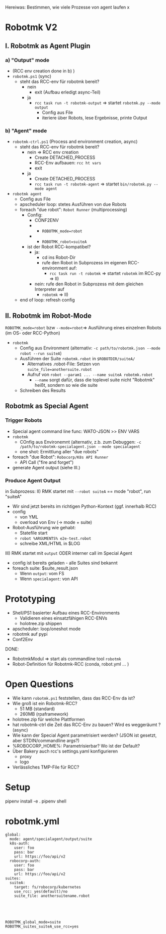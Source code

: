 Hereiwas: Bestimmen, wie viele Prozesse von agent laufen 
x
# Robotmk V2

## I. Robotmk as Agent Plugin 

### a) "Output" mode 

- (RCC env creation done in b) )
- `robotmk.ps1` (sync)
  - steht das RCC-env für robotmk bereit?
    - nein 
      - exit (Aufbau erledigt async-Teil) 
    - ja
      - `rcc task run -t robotmk-output` => startet `robotmk.py --mode output`
        - Config aus File 
        - iteriere über Robots, lese Ergebnisse, printe Output 


### b) "Agent" mode

 
- `robotmk-ctrl.ps1` (Process and environment creation, async) 
  - steht das RCC-env für robotmk bereit?
    - nein => RCC env creation
      - Create DETACHED_PROCESS
      - RCC-Env aufbauen: `rcc ht vars` 
      - exit 
    - ja
      - Create DETACHED_PROCESS
      - `rcc task run -t robotmk-agent` => startet `bin/robotmk.py --mode agent` 
- `robotmk agent`
  - Config aus File 
  - apscheduler loop: stetes Ausführen von due Robots
  - foreach "due robot": `Robot Runner` (multiprocessing)
    - Config: 
      - CONF2ENV 
      - + `ROBOTMK_mode=robot`
      - + `ROBOTMK_robot=suiteA`
    - ist der Robot RCC-kompatibel? 
        - ja: 
          - cd ins Robot-Dir 
          - rufe den Robot in Subprozess im eigenen RCC-environment auf:
            - `rcc task run -t robotmk` => startet `robotmk` im RCC-py => II)
        - nein: rufe den Robot in Subprozess mit dem gleichen Interpreter auf 
            - `robotmk` => II)
  - end of loop: refresh config 


## II. Robotmk im Robot-Mode
`ROBOTMK_mode=robot` bzw `--mode=robot`=> Ausführung eines einzelnen Robots (im OS- oder RCC-Python)

- `robotmk`
  - Config aus Environment (alternativ: `-c path/to/robotmk.json --mode robot --run suiteA`)
  - Ausführen der Suite `robotmk.robot` in `$ROBOTDIR/suiteA/`
    - Alternatives .robot-File: Setzen von `suite_file=anothersuite.robot`
    - Aufruf von `robot --param1 ... --name suiteA robotmk.robot`
      - `--name` sorgt dafür, dass die toplevel suite nicht "Robotmk" heißt, sondern so wie die suite
  - Schreiben des Results




## Robotmk as Special Agent 

### Trigger Robots 

- Special agent command line func: WATO-JSON >> ENV VARS
- `robotmk`
  - COnfig aus Environemnt (alternativ, z.b. zum Debuggen: `-c /path/to/robotmk-specialagent.json --mode specialagent` 
  - one shot: Ermittlung aller "due robots"
- foreach "due Robot": `Robocorp/K8s API Runner` 
  - API Call ("fire and forget")
- generate Agent output (siehe III.)

### Produce Agent Output 



in Subprozess: 
II) RMK startet mit `--robot suiteA` == mode "robot", run "suiteA"
- Wir sind jetzt bereits im richtigen Python-Kontext (ggf. innerhalb RCC)
- config 
  - von YML 
  - overload von Env (-> mode + suite)
- Robot-Ausführung wie gehabt: 
  - Statefile start
  - `robot %ARGUMENTS% e2e-test.robot`
  - schreibe XML/HTML in $LOG


III) RMK startet mit `output` ODER interner call im Special Agent 

- config ist bereits geladen - alle Suites sind bekannt
- foreach suite: $suite_result.json 
  - Wenn `output`: vom FS
  - Wenn `specialagent`: von API 





# Prototyping 

- Shell/PS1 basierter Aufbau eines RCC-Environments
  - Validieren eines einsatzfähigen RCC-ENVs
  - holotree.zip shippen
- apscheduler: loop/oneshot mode 
- robotmk auf pypi
- Conf2Env

DONE: 
- RobotmkModul => start als commandline tool `robotmk`
- Robot-Definition für Robotmk-RCC (conda, robot.yml ... )


# Open Questions

- Wie kann `robotmk.ps1` feststellen, dass das RCC-Env da ist?  
- Wie groß ist ein Robotmk-RCC?
  - 51 MB (standard)
  - 260MB (rpaframework)
- holotree.zip für welche Plattformen
- hat robotmk-ctrl die Zeit das RCC-Env zu bauen? Wird es weggeräumt ? (async)
- Wie kann der Special Agent parametrisiert werden? (JSON ist gesetzt, aber STDIN/commandline args?)
- %ROBOCORP_HOME%: Parametrisierbar? Wo ist der Default? 
- Über Bakery auch rcc's settings.yaml konfigurieren 
  - proxy 
  - logo
- Verlässliches TMP-File für RCC? 


# Setup 

pipenv install -e . 
pipenv shell 



# robotmk.yml


```
global: 
  mode: agent/specialagent/output/suite
  k8s-auth:
    user: foo
    pass: bar
    url: https://foo/api/v2
  robocorp-auth:
    user: foo
    pass: bar
    url: https://foo/api/v2
suites: 
  suiteA: 
    target: fs/robocorp/kubernetes
    use_rcc: yes(default)/no
    suite_file: anothersuitename.robot





ROBOTMK_global_mode=suite
ROBOTMK_suites_suiteA_use_rcc=yes
```